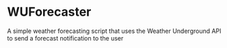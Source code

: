 # WUForecaster
A simple weather forecasting script that uses the Weather Underground API to send a forecast notification to the user
